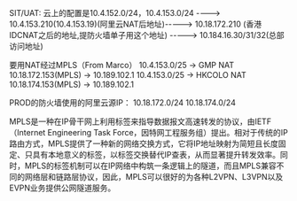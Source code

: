 SIT/UAT:
云上的配置是10.4.152.0/24，10.4.153.0/24 ----> 10.4.153.210(10.4.153.19)(阿里云NAT后地址)-----> 10.18.172.210 (香港IDCNAT之后的地址,提防火墙单子用这个地址) -----> 10.184.16.30/31/32(总部访问地址)


要用NAT经过MPLS（From Marco）
10.4.153.0/25 -> GMP NAT 10.18.172.153(MPLS) -> 10.189.102.1
10.4.153.0/25 -> HKCOLO NAT 10.18.174.153(MPLS) -> 10.189.102.1

PROD的防火墙使用的阿里云源IP：
10.18.172.0/24
10.18.174.0/24

MPLS是一种在IP骨干网上利用标签来指导数据报文高速转发的协议，由IETF （Internet Engineering Task Force，因特网工程服务组）提出。相对于传统的IP路由方式，MPLS提供了一种新的网络交换方式，它将IP地址映射为简短且长度固定、只具有本地意义的标签，以标签交换替代IP查表，从而显著提升转发效率。同时，MPLS的标签机制可以在IP网络中构筑一条逻辑上的隧道，而且MPLS兼容不同的网络层和链路层协议，因此，MPLS可以很好的为各种L2VPN、L3VPN以及EVPN业务提供公网隧道服务。